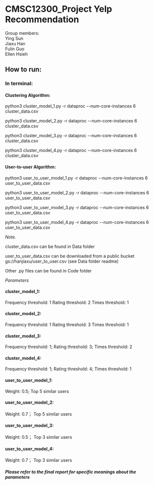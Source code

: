 # CMSC12300_Project Yelp Recommendation

Group members:  
Ying Sun  
Jiaxu Han  
Fulin Guo  
Ellen Hsieh

## How to run:

### In terminal:

#### Clustering Algorithm:
python3 cluster_model_1.py -r dataproc --num-core-instances 6 cluster_data.csv

python3 cluster_model_2.py -r dataproc --num-core-instances 6 cluster_data.csv

python3 cluster_model_3.py -r dataproc --num-core-instances 6 cluster_data.csv

python3 cluster_model_4.py -r dataproc --num-core-instances 6 cluster_data.csv

#### User-to-user Algorithm:

python3 user_to_user_model_1.py -r dataproc --num-core-instances 6 user_to_user_data.csv

python3 user_to_user_model_2.py -r dataproc --num-core-instances 6 user_to_user_data.csv

python3 user_to_user_model_3.py -r dataproc --num-core-instances 6 user_to_user_data.csv

python3 user_to_user_model_4.py -r dataproc --num-core-instances 6 user_to_user_data.csv

*Note.*

cluster_data.csv can be found in Data folder

user_to_user_data.csv can be downloaded from a public bucket gs://hanjiaxu/user_to_user.csv (see Data folder readme)

Other .py files can be found in Code folder

*Parameters*

#### cluster_model_1: 

Frequency threshold: 1
Rating threshold: 2
Times threshold: 1

#### cluster_model_2:

Frequency threshold: 1
Rating threshold: 3
Times threshold: 1

#### cluster_model_3:

Frequency threshold: 1;
Rating threshold: 3; 
Times threshold: 2

#### cluster_model_4:

Frequency threshold: 1;
Rating threshold: 4;
Times threshold: 1

#### user_to_user_model_1:

Weight: 0.5;
Top 5 similar users

#### user_to_user_model_2:

Weight: 0.7；
Top 5 similar users

#### user_to_user_model_3:

Weight: 0.5；
Top 3 similar users

#### user_to_user_model_4:

Weight: 0.7；
Top 3 similar users

##### Please refer to the final report for specific meanings about the parameters


